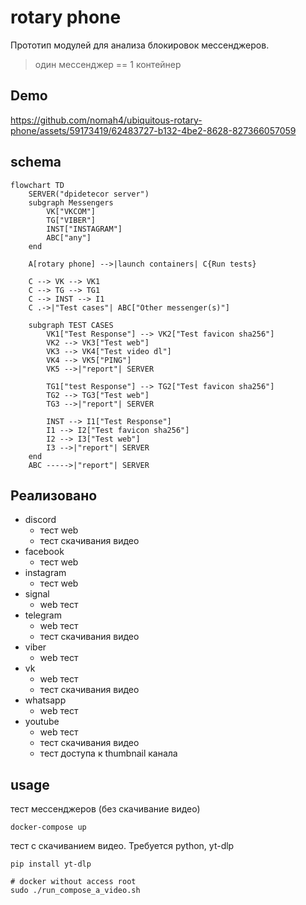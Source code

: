 # rotary phone

Прототип модулей для анализа блокировок мессенджеров.

> один мессенджер == 1 контейнер

## Demo

https://github.com/nomah4/ubiquitous-rotary-phone/assets/59173419/62483727-b132-4be2-8628-827366057059

## schema

```mermaid
flowchart TD
    SERVER("dpidetecor server")
    subgraph Messengers
        VK["VKCOM"]
        TG["VIBER"]
        INST["INSTAGRAM"]
        ABC["any"]
    end

    A[rotary phone] -->|launch containers| C{Run tests}

    C --> VK --> VK1
    C --> TG --> TG1
    C --> INST --> I1
    C .->|"Test cases"| ABC["Other messenger(s)"]
    
    subgraph TEST CASES 
        VK1["Test Response"] --> VK2["Test favicon sha256"]
        VK2 --> VK3["Test web"]
        VK3 --> VK4["Test video dl"]
        VK4 --> VK5["PING"]
        VK5 -->|"report"| SERVER
        
        TG1["test Response"] --> TG2["Test favicon sha256"]
        TG2 --> TG3["Test web"]
        TG3 -->|"report"| SERVER
        
        INST --> I1["Test Response"]
        I1 --> I2["Test favicon sha256"]
        I2 --> I3["Test web"]
        I3 -->|"report"| SERVER
    end
    ABC ----->|"report"| SERVER
```

## Реализовано

- discord
  - тест  web
  - тест скачивания видео
- facebook
  - тест web
- instagram
  - тест web
- signal
  - web тест
- telegram
  - web тест
  - тест скачивания видео
- viber
  - web тест
- vk
  - web тест
  - тест скачивания видео
- whatsapp
  - web тест
- youtube
  - web тест
  - тест скачивания видео
  - тест доступа к thumbnail канала

## usage
тест мессенджеров (без скачивание видео)
```shell
docker-compose up

```
тест с скачиванием видео. Требуется python, yt-dlp

```shell
pip install yt-dlp
```

```shell
# docker without access root
sudo ./run_compose_a_video.sh
```
